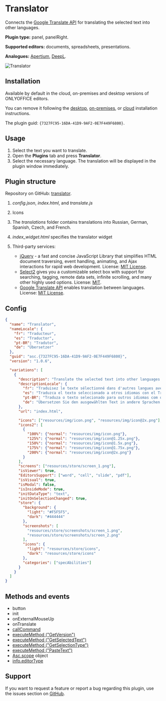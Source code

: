# Translator

Connects the [Google Translate API](https://cloud.google.com/translate?hl=ru) for translating the selected text into other languages.

**Plugin type:** panel, panelRight.

**Supported editors:** documents, spreadsheets, presentations.

**Analogues:** [Apertium](https://github.com/ONLYOFFICE/onlyoffice.github.io/tree/master/sdkjs-plugins/content/apertium), [DeepL](https://github.com/ONLYOFFICE/onlyoffice.github.io/tree/master/sdkjs-plugins/content/deepl).

![Translator](/assets/images/plugins/gifs/translator.gif)

## Installation

Available by default in the cloud, on-premises and desktop versions of ONLYOFFICE editors.

You can remove it following the [desktop](/docs/plugin-and-macros/tutorials/installing/onlyoffice-desktop-editors.md), [on-premises](/docs/plugin-and-macros/tutorials/installing/onlyoffice-docs-on-premises.md), or [cloud](/docs/plugin-and-macros/tutorials/installing/onlyoffice-cloud.md) installation instructions.

The plugin guid: `{7327FC95-16DA-41D9-9AF2-0E7F449F6800}`.

## Usage

1. Select the text you want to translate.
2. Open the **Plugins** tab and press **Translator**.
3. Select the necessary language. The translation will be displayed in the plugin window immediately.

## Plugin structure

Repository on GitHub: [translator](https://github.com/ONLYOFFICE/onlyoffice.github.io/tree/master/sdkjs-plugins/content/translator).

1. *config.json*, *index.html*, and *translate.js*

2. Icons

3. The *translations* folder contains translations into Russian, German, Spanish, Czech, and French.

4. *index\_widget.html* specifies the translator widget

5. Third-party services:

   - [jQuery](https://jquery.com) - a fast and concise JavaScript Library that simplifies HTML document traversing, event handling, animating, and Ajax interactions for rapid web development. License: [MIT License](https://github.com/ONLYOFFICE/onlyoffice.github.io/blob/master/sdkjs-plugins/content/translator/licenses/jQuery.license).
   - [Select2](https://select2.org/) gives you a customizable select box with support for searching, tagging, remote data sets, infinite scrolling, and many other highly used options. License: [MIT](https://github.com/ONLYOFFICE/onlyoffice.github.io/blob/master/sdkjs-plugins/content/translator/licenses/Select2.license).
   - [Google Translate API](https://cloud.google.com/translate?hl=ru) enables translation between languages. License: [MIT License](https://github.com/matheuss/google-translate-api/blob/master/LICENSE).

## Config

``` json
{
  "name": "Translator",
  "nameLocale": {
    "fr": "Traducteur",
    "es": "Traductor",
    "pt-BR": "Tradutor",
    "de": "Übersetzer"
  },
  "guid": "asc.{7327FC95-16DA-41D9-9AF2-0E7F449F6800}",
  "version": "1.0.6",

  "variations": [
    {
      "description": "Translate the selected text into other languages with Google Translate.",
      "descriptionLocale": {
        "fr": "Traduisez le texte sélectionné dans d'autres langues avec Google Translate.",
        "es": "Traduzca el texto seleccionado a otros idiomas con el Traductor de Google.",
        "pt-BR": "Traduza o texto selecionado para outros idiomas com o Google Translate.",
        "de": "Übersetzen Sie den ausgewählten Text in andere Sprachen mit Google Translate."
      },
      "url": "index.html",

      "icons": ["resources/img/icon.png", "resources/img/icon@2x.png"],
      "icons2": [
        {
          "100%": {"normal": "resources/img/icon.png"},
          "125%": {"normal": "resources/img/icon@1.25x.png"},
          "150%": {"normal": "resources/img/icon@1.5x.png"},
          "175%": {"normal": "resources/img/icon@1.75x.png"},
          "200%": {"normal": "resources/img/icon@2x.png"}
        }
      ],
      "screens": ["resources/store/screen_1.png"],
      "isViewer": true,
      "EditorsSupport": ["word", "cell", "slide", "pdf"],
      "isVisual": true,
      "isModal": false,
      "isInsideMode": true,
      "initDataType": "text",
      "initOnSelectionChanged": true,
      "store": {
        "background": {
          "light": "#F5F5F5",
          "dark": "#444444"
        },
        "screenshots": [
          "resources/store/screenshots/screen_1.png",
          "resources/store/screenshots/screen_2.png"
        ],
        "icons": {
          "light": "resources/store/icons",
          "dark": "resources/store/icons"
        },
        "categories": ["specAbilities"]
      }
    }
  ]
}
```

## Methods and events

- button
- init
- onExternalMouseUp
- onTranslate
- [callCommand](/docs/plugin-and-macros/interacting-with-editors/overview/how-to-call-commands.md#callcommand)
- [executeMethod ("GetVersion")](/docs/plugin-and-macros/interacting-with-editors/text-document-api/Methods/GetVersion.md)
- [executeMethod ("GetSelectedText")](/docs/plugin-and-macros/interacting-with-editors/text-document-api/Methods/GetSelectedText.md)
- [executeMethod ("GetSelectionType")](/docs/plugin-and-macros/interacting-with-editors/text-document-api/Methods/GetSelectionType.md)
- [executeMethod ("PasteText")](/docs/plugin-and-macros/interacting-with-editors/text-document-api/Methods/PasteText.md)
- [Asc.scope](/docs/plugin-and-macros/interacting-with-editors/overview/how-to-call-commands.md#ascscope-object) object
- [info.editorType](/docs/plugin-and-macros/interacting-with-editors/overview/how-to-call-commands.md#editorType)

## Support

If you want to request a feature or report a bug regarding this plugin, use the issues section on [GitHub](https://github.com/ONLYOFFICE/onlyoffice.github.io/issues).
